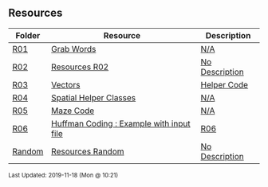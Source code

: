 ## Resources
| Folder | Resource | Description|
 | ------------|------------|------------|
 | [R01](https://github.com/rugbyprof/3013-Algorithms/tree/master/Resources/R01) | [ Grab Words](https://github.com/rugbyprof/3013-Algorithms/tree/master/Resources/R01) | [N/A](https://github.com/rugbyprof/3013-Algorithms/tree/master/Resources/R01) |
 | [R02](https://github.com/rugbyprof/3013-Algorithms/tree/master/Resources/R02) | [ Resources R02 ](https://github.com/rugbyprof/3013-Algorithms/tree/master/Resources/R02) | [ No Description](https://github.com/rugbyprof/3013-Algorithms/tree/master/Resources/R02) | [N/A](https://github.com/rugbyprof/3013-Algorithms/tree/master/Resources/R02) |
 | [R03](https://github.com/rugbyprof/3013-Algorithms/tree/master/Resources/R03) | [ Vectors ](https://github.com/rugbyprof/3013-Algorithms/tree/master/Resources/R03) | [ Helper Code](https://github.com/rugbyprof/3013-Algorithms/tree/master/Resources/R03) | [N/A](https://github.com/rugbyprof/3013-Algorithms/tree/master/Resources/R03) |
 | [R04](https://github.com/rugbyprof/3013-Algorithms/tree/master/Resources/R04) | [ Spatial Helper Classes](https://github.com/rugbyprof/3013-Algorithms/tree/master/Resources/R04) | [N/A](https://github.com/rugbyprof/3013-Algorithms/tree/master/Resources/R04) |
 | [R05](https://github.com/rugbyprof/3013-Algorithms/tree/master/Resources/R05) | [ Maze Code](https://github.com/rugbyprof/3013-Algorithms/tree/master/Resources/R05) | [N/A](https://github.com/rugbyprof/3013-Algorithms/tree/master/Resources/R05) |
 | [R06](https://github.com/rugbyprof/3013-Algorithms/tree/master/Resources/R06) | [ Huffman Coding : Example with input file](https://github.com/rugbyprof/3013-Algorithms/tree/master/Resources/R06) | [R06](https://github.com/rugbyprof/3013-Algorithms/tree/master/Resources/R06) | [  Code Files](https://github.com/rugbyprof/3013-Algorithms/tree/master/Resources/R06) | [R06](https://github.com/rugbyprof/3013-Algorithms/tree/master/Resources/R06) | [ Input Files](https://github.com/rugbyprof/3013-Algorithms/tree/master/Resources/R06) | [N/A](https://github.com/rugbyprof/3013-Algorithms/tree/master/Resources/R06) |
 | [Random](https://github.com/rugbyprof/3013-Algorithms/tree/master/Resources/Random) | [ Resources Random ](https://github.com/rugbyprof/3013-Algorithms/tree/master/Resources/Random) | [ No Description](https://github.com/rugbyprof/3013-Algorithms/tree/master/Resources/Random) | [N/A](https://github.com/rugbyprof/3013-Algorithms/tree/master/Resources/Random) |

<sup>Last Updated: 2019-11-18 (Mon @ 10:21)</sup>